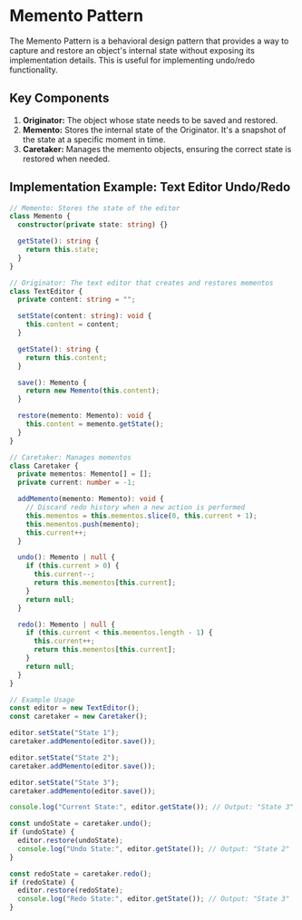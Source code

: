# Memento Pattern

The Memento Pattern is a behavioral design pattern that provides a way to capture and restore an object's internal state without exposing its implementation details. This is useful for implementing undo/redo functionality.



## Key Components

1. **Originator:** The object whose state needs to be saved and restored.
2. **Memento:** Stores the internal state of the Originator. It's a snapshot of the state at a specific moment in time.
3. **Caretaker:** Manages the memento objects, ensuring the correct state is restored when needed.

## Implementation Example: Text Editor Undo/Redo

```ts
// Memento: Stores the state of the editor
class Memento {
  constructor(private state: string) {}

  getState(): string {
    return this.state;
  }
}

// Originator: The text editor that creates and restores mementos
class TextEditor {
  private content: string = "";

  setState(content: string): void {
    this.content = content;
  }

  getState(): string {
    return this.content;
  }

  save(): Memento {
    return new Memento(this.content);
  }

  restore(memento: Memento): void {
    this.content = memento.getState();
  }
}

// Caretaker: Manages mementos
class Caretaker {
  private mementos: Memento[] = [];
  private current: number = -1;

  addMemento(memento: Memento): void {
    // Discard redo history when a new action is performed
    this.mementos = this.mementos.slice(0, this.current + 1);
    this.mementos.push(memento);
    this.current++;
  }

  undo(): Memento | null {
    if (this.current > 0) {
      this.current--;
      return this.mementos[this.current];
    }
    return null;
  }

  redo(): Memento | null {
    if (this.current < this.mementos.length - 1) {
      this.current++;
      return this.mementos[this.current];
    }
    return null;
  }
}

// Example Usage
const editor = new TextEditor();
const caretaker = new Caretaker();

editor.setState("State 1");
caretaker.addMemento(editor.save());

editor.setState("State 2");
caretaker.addMemento(editor.save());

editor.setState("State 3");
caretaker.addMemento(editor.save());

console.log("Current State:", editor.getState()); // Output: "State 3"

const undoState = caretaker.undo();
if (undoState) {
  editor.restore(undoState);
  console.log("Undo State:", editor.getState()); // Output: "State 2"
}

const redoState = caretaker.redo();
if (redoState) {
  editor.restore(redoState);
  console.log("Redo State:", editor.getState()); // Output: "State 3"
}

```
